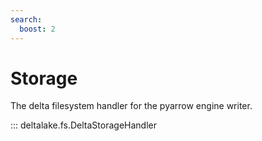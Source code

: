 ```yaml
---
search:
  boost: 2 
---
```



# Storage

The delta filesystem handler for the pyarrow engine writer.

::: deltalake.fs.DeltaStorageHandler
